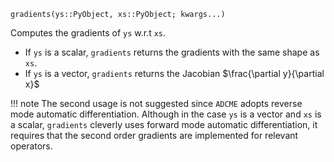 ```
gradients(ys::PyObject, xs::PyObject; kwargs...)
```

Computes the gradients of `ys` w.r.t `xs`. 

  * If `ys` is a scalar, `gradients` returns the gradients with the same shape as `xs`.
  * If `ys` is a vector, `gradients` returns the Jacobian $\frac{\partial y}{\partial x}$

!!! note
    The second usage is not suggested since `ADCME` adopts reverse mode automatic differentiation.  Although in the case `ys` is a vector and `xs` is a scalar, `gradients` cleverly uses forward mode automatic differentiation, it requires that the second order gradients are implemented for relevant operators.

